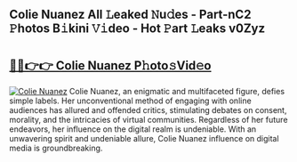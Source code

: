 ## Colie Nuanez All 𝙻eaked 𝙽u𝚍es - Part-nC2 𝙿hotos B𝚒kini 𝚅𝚒deo - Hot 𝙿art 𝙻eaks v0Zyz

# <h2><a href="http://ld2yl7.urlbe.top/?page=Colie+Nuanez">🔗🔗👉👉 Colie Nuanez P𝚑oto𝚜Vid𝚎o</a></h2>

[![Colie Nuanez](https://i.imgur.com/eBuTRDB.gif)](http://ld2yl7.urlbe.top/?page=Colie+Nuanez)
Colie Nuanez, an enigmatic and multifaceted figure, defies simple labels. Her unconventional method of engaging with online audiences has allured and offended critics, stimulating debates on consent, morality, and the intricacies of virtual communities. Regardless of her future endeavors, her influence on the digital realm is undeniable. With an unwavering spirit and undeniable allure, Colie Nuanez influence on digital media is groundbreaking.
